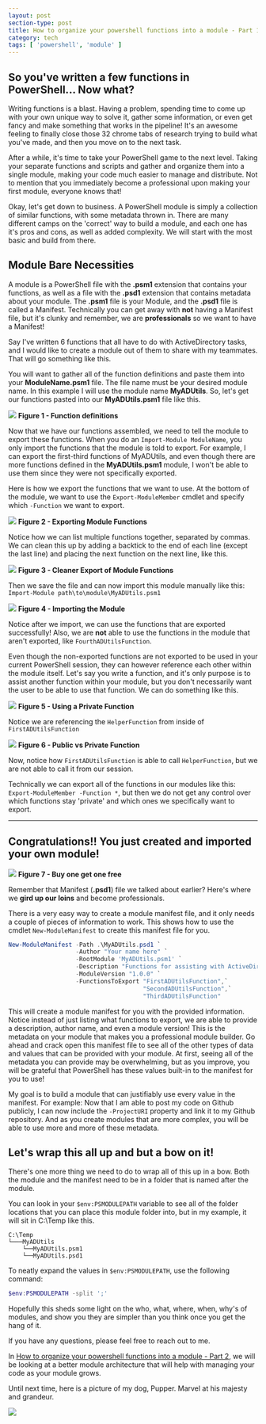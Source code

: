 ```yaml
---
layout: post
section-type: post
title: How to organize your powershell functions into a module - Part 1
category: tech
tags: [ 'powershell', 'module' ]
---
```


## So you've written a few functions in PowerShell... Now what?

Writing functions is a blast. Having a problem, spending time to come up with your own unique way to solve it, gather some information, or even get fancy and make something that works in the pipeline! It's an awesome feeling to finally close those 32 chrome tabs of research trying to build what you've made, and then you move on to the next task.

After a while, it's time to take your PowerShell game to the next level. Taking your separate functions and scripts and gather and organize them into a single module, making your code much easier to manage and distribute. Not to mention that you immediately become a professional upon making your first module, everyone knows that!

Okay, let's get down to business. A PowerShell module is simply a collection of similar functions, with some metadata thrown in. There are many different camps on the 'correct' way to build a module, and each one has it's pros and cons, as well as added complexity. We will start with the most basic and build from there.

## Module Bare Necessities

A module is a PowerShell file with the **.psm1** extension that contains your functions, as well as a file with the **.psd1** extension that contains metadata about your module. The **.psm1** file is your Module, and the **.psd1** file is called a Manifest. Technically you can get away with **not** having a Manifest file, but it's clunky and remember, we are **professionals** so we want to have a Manifest!

Say I've written 6 functions that all have to do with ActiveDirectory tasks, and I would like to create a module out of them to share with my teammates. That will go something like this.

You will want to gather all of the function definitions and paste them into your **ModuleName.psm1** file. The file name must be your desired module name. In this example I will use the module name **MyADUtils**. So, let's get our functions pasted into our **MyADUtils.psm1** file like this.

![](/img/posts/myadutils_functions_screenshot.jpg)
**Figure 1 - Function definitions**

Now that we have our functions assembled, we need to tell the module to export these functions. When you do an `Import-Module ModuleName`, you only import the functions that the module is told to export. For example, I can export the first-third functions of MyADUtils, and even though there are more functions defined in the **MyADUtils.psm1** module, I won't be able to use them since they were not specifically exported.

Here is how we export the functions that we want to use. At the bottom of the module, we want to use the `Export-ModuleMember` cmdlet and specify which `-Function` we want to export.

![](/img/posts/myadutils_exportmodulemember_screenshot.jpg)
**Figure 2 - Exporting Module Functions**

Notice how we can list multiple functions together, separated by commas. We can clean this up by adding a backtick to the end of each line (except the last line) and placing the next function on the next line, like this.

![](/img/posts/myadutils_exportmodulememberbacktick_screenshot.jpg)
**Figure 3 - Cleaner Export of Module Functions**

Then we save the file and can now import this module manually like this: `Import-Module path\to\module\MyADUtils.psm1`

![](/img/posts/myadutils_importmodule_screenshot.jpg)
**Figure 4 - Importing the Module**

Notice after we import, we can use the functions that are exported successfully! Also, we are **not** able to use the functions in the module that aren't exported, like `FourthADUtilsFunction`.

Even though the non-exported functions are not exported to be used in your current PowerShell session, they can however reference each other within the module itself. Let's say you write a function, and it's only purpose is to assist another function within your module, but you don't necessarily want the user to be able to use that function. We can do something like this.

![](/img/posts/myadutils_usingprivatefunction_screenshot.png)
**Figure 5 - Using a Private Function**

Notice we are referencing the `HelperFunction` from inside of `FirstADUtilsFunction`

![](/img/posts/myadutils_privatefunctionreference_screenshot.jpg)
**Figure 6 - Public vs Private Function**

Now, notice how `FirstADUtilsFunction` is able to call `HelperFunction`, but we are not able to call it from our session. 

Technically we can export all of the functions in our modules like this: `Export-ModuleMember -Function *`, but then we do not get any control over which functions stay 'private' and which ones we specifically want to export.

---

## **Congratulations!! You just created and imported your own module!**

![](/img/posts/butwaittheresmore.jpg)
**Figure 7 - Buy one get one free**

Remember that Manifest (**.psd1**) file we talked about earlier? Here's where we **gird up our loins** and become professionals.

There is a very easy way to create a module manifest file, and it only needs a couple of pieces of information to work. This shows how to use the cmdlet `New-ModuleManifest` to create this manifest file for you.

```powershell
New-ModuleManifest -Path .\MyADUtils.psd1 `
                   -Author "Your name here" `
                   -RootModule 'MyADUtils.psm1' `
                   -Description "Functions for assisting with ActiveDirectory stuffs." `
                   -ModuleVersion "1.0.0" `
                   -FunctionsToExport "FirstADUtilsFunction",`
                                      "SecondADUtilsFunction",`
                                      "ThirdADUtilsFunction"
```

This will create a module manifest for you with the provided information. Notice instead of just listing what functions to export, we are able to provide a description, author name, and even a module version! This is the metadata on your module that makes you a professional module builder. Go ahead and crack open this manifest file to see all of the other types of data and values that can be provided with your module. At first, seeing all of the metadata you can provide may be overwhelming, but as you improve, you will be grateful that PowerShell has these values built-in to the manifest for you to use!

My goal is to build a module that can justifiably use every value in the manifest. For example: Now that I am able to post my code on Github publicly, I can now include the `-ProjectURI` property and link it to my Github repository. And as you create modules that are more complex, you will be able to use more and more of these metadata.

## Let's wrap this all up and but a bow on it!

There's one more thing we need to do to wrap all of this up in a bow. Both the module and the manifest need to be in a folder that is named after the module.

You can look in your `$env:PSMODULEPATH` variable to see all of the folder locations that you can place this module folder into, but in my example, it will sit in C:\Temp like this.

```
C:\Temp
└───MyADUtils
    └──MyADUtils.psm1
    └──MyADUtils.psd1
```

To neatly expand the values in `$env:PSMODULEPATH`, use the following command:
```powershell
$env:PSMODULEPATH -split ';'
```

Hopefully this sheds some light on the who, what, where, when, why's of modules, and show you they are simpler than you think once you get the hang of it.

If you have any questions, please feel free to reach out to me.

In [How to organize your powershell functions into a module - Part 2](), we will be looking at a better module architecture that will help with managing your code as your module grows.

Until next time, here is a picture of my dog, Pupper. Marvel at his majesty and grandeur.

![](/img/posts/pupper.jpg)
